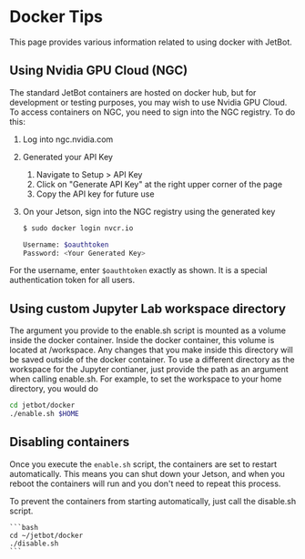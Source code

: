 # Docker Tips

This page provides various information related to using docker with JetBot.

## Using Nvidia GPU Cloud (NGC)

The standard JetBot containers are hosted on docker hub, but for development or testing purposes, you may wish to use Nvidia GPU Cloud. To access containers on NGC, you need to sign into the NGC registry. To do this:

1. Log into ngc.nvidia.com

2. Generated your API Key

    1. Navigate to Setup > API Key
    2. Click on "Generate API Key" at the right upper corner of the page
    3. Copy the API key for future use

3. On your Jetson, sign into the NGC registry using the generated key

    ```bash
    $ sudo docker login nvcr.io
    
    Username: $oauthtoken
    Password: <Your Generated Key>
    ````

For the username, enter `$oauthtoken` exactly as shown. It is a special authentication token for all users.


## Using custom Jupyter Lab workspace directory

The argument you provide to the enable.sh script is mounted as a volume inside the docker container. Inside the docker container, this volume is located at /workspace. Any changes that you make inside this directory will be saved outside of the docker container. To use a different directory as the workspace for the Jupyter contianer, just provide the path as an argument when calling enable.sh. For example, to set the workspace to your home directory, you would do

```bash
cd jetbot/docker
./enable.sh $HOME
```

## Disabling containers

Once you execute the `enable.sh` script, the containers are set to restart automatically.
This means you can shut down your Jetson, and when you reboot the containers will run and you don't need to repeat this process. 

To prevent the containers from starting automatically, just call the disable.sh script.

    ```bash
    cd ~/jetbot/docker
    ./disable.sh
    ```

